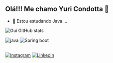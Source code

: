 ## Olá!!! Me chamo Yuri Condotta 👋
- 🌱 Estou estudando Java ...


![Gui GitHub stats](https://github-readme-stats.vercel.app/api?username=YuriCondotta&show_icons=true&theme=dracula&count_private=true)

<div style="display: inline_block">
  <img align="center" alt="java" src= "https://img.shields.io/badge/Java-ED8B00?style=for-the-badge&logo=openjdk&logoColor=white" />
  <img align="center" alt="Spring boot" src="https://img.shields.io/badge/Spring-6DB33F?style=for-the-badge&logo=spring&logoColor=white" />
</div><br/>

[![Instagram](https://img.shields.io/badge/Instagram-E4405F?style=for-the-badge&logo=instagram&logoColor=white)](https://www.instagram.com/yuri.condottasp/)
[![Linkedin](https://img.shields.io/badge/LinkedIn-0077B5?style=for-the-badge&logo=linkedin&logoColor=white)](https://www.linkedin.com/in/yuri-condotta-7738a229a/)
